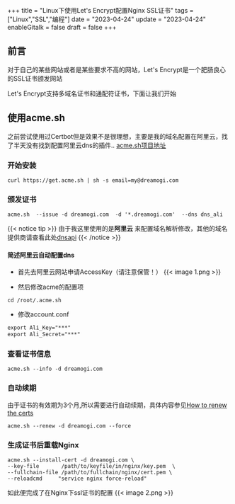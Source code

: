 +++
title = "Linux下使用Let's Encrypt配置Nginx SSL证书"
tags = ["Linux","SSL","编程"]
date = "2023-04-24"
update = "2023-04-24"
enableGitalk = false
draft = false
+++


## 前言
对于自己的某些网站或者是某些要求不高的网站，Let's Encrypt是一个肥肠良心的SSL证书颁发网站

Let's Encrypt支持多域名证书和通配符证书，下面让我们开始

## 使用acme.sh
之前尝试使用过Certbot但是效果不是很理想，主要是我的域名配置在阿里云，找了半天没有找到配置阿里云dns的插件.. [acme.sh项目地址](https://github.com/acmesh-official/acme.sh)

### 开始安装
``` shell
curl https://get.acme.sh | sh -s email=my@dreamogi.com
```

### 颁发证书
``` shell
acme.sh  --issue -d dreamogi.com  -d '*.dreamogi.com'  --dns dns_ali
```

{{< notice tip >}}
由于我这里使用的是**阿里云** 来配置域名解析修改，其他的域名提供商请查看此处[dnsapi](https://github.com/acmesh-official/acme.sh/wiki/dnsapi#11-use-aliyun-domain-api-to-automatically-issue-cert)
{{< /notice >}}

#### 简述阿里云自动配置dns
* 首先去阿里云网站申请AccessKey（请注意保管！）
{{< image 1.png >}}

* 然后修改acme的配置项
``` shell
cd /root/.acme.sh
```

* 修改account.conf
``` txt
export Ali_Key="***"
export Ali_Secret="***"
```


### 查看证书信息
``` shell
acme.sh --info -d dreamogi.com
```

### 自动续期
由于证书的有效期为3个月,所以需要进行自动续期，具体内容参见[How to renew the certs](https://github.com/acmesh-official/acme.sh#12-how-to-renew-the-certs)
```shell
acme.sh --renew -d dreamogi.com --force
```


### 生成证书后重载Nginx

```shell
acme.sh --install-cert -d dreamogi.com \
--key-file       /path/to/keyfile/in/nginx/key.pem  \
--fullchain-file /path/to/fullchain/nginx/cert.pem \
--reloadcmd     "service nginx force-reload"
```

如此便完成了在Nginx下ssl证书的配置
{{< image 2.png >}}
